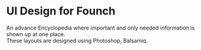 # UI Design for Founch
An advance Encyclopedia where important and only needed information is shown up at one place. <br> 
These layouts are designed using Photoshop, Balsamiq.
